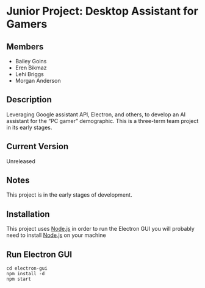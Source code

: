 # Junior Project: Desktop Assistant for Gamers
## Members
* Bailey Goins
* Eren Bikmaz
* Lehi Briggs
* Morgan Anderson

## Description
Leveraging Google assistant API, Electron, and others, to develop an AI assistant for the “PC gamer” demographic. This is a three-term team project in its early stages.

## Current Version
Unreleased

## Notes
This project is in the early stages of development.

## Installation

This project uses [Node.js](https://nodejs.org/en/download/) in order to run the Electron GUI you will probably need to install [Node.js](https://nodejs.org/en/download/) on your machine

## Run Electron GUI

```
cd electron-gui
npm install -d
npm start
```
